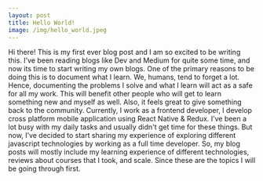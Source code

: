 ```yaml
---
layout: post
title: Hello World!
image: /img/hello_world.jpeg
---
```


Hi there! This is my first ever blog post and I am so excited to be writing this. I’ve been reading blogs like Dev and Medium for quite some time, and now its time to start writing my own blogs. One of the primary reasons to be doing this is to document what I learn.
We, humans, tend to forget a lot. Hence, documenting the problems I solve and what I learn will act as a safe for all my work. This will benefit other people who will get to learn something new and myself as well. Also, it feels great to give something back to the community.
Currently, I work as a frontend developer, I develop cross platform mobile application using React Native & Redux. I’ve been a lot busy with my daily tasks and usually didn't get time for these things. But now, I’ve decided to start sharing my experience of exploring different javascript technologies by working as a full time developer. So, my blog posts will mostly include my learning experience of different technologies, reviews about courses that I took, and scale. Since these are the topics I will be going through first.


